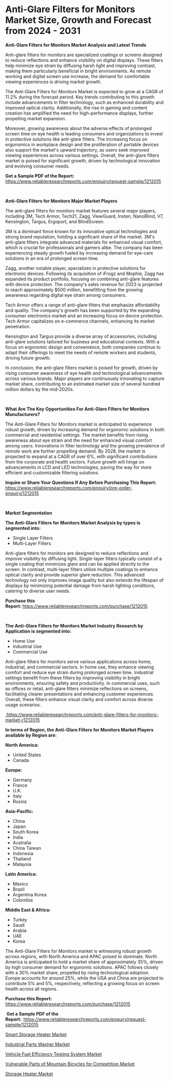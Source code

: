 <p><h1>Anti-Glare Filters for Monitors Market Size, Growth and Forecast from 2024 - 2031</h1></p><p><strong>Anti-Glare Filters for Monitors Market Analysis and Latest Trends</strong></p>
<p><p>Anti-glare filters for monitors are specialized coatings or screens designed to reduce reflections and enhance visibility on digital displays. These filters help minimize eye strain by diffusing harsh light and improving contrast, making them particularly beneficial in bright environments. As remote working and digital screen use increase, the demand for comfortable viewing experiences is driving market growth.</p><p>The Anti-Glare Filters for Monitors Market is expected to grow at a CAGR of 11.2% during the forecast period. Key trends contributing to this growth include advancements in filter technology, such as enhanced durability and improved optical clarity. Additionally, the rise in gaming and content creation has amplified the need for high-performance displays, further propelling market expansion.</p><p>Moreover, growing awareness about the adverse effects of prolonged screen time on eye health is leading consumers and organizations to invest in protective solutions like anti-glare filters. The increasing focus on ergonomics in workplace design and the proliferation of portable devices also support the market's upward trajectory, as users seek improved viewing experiences across various settings. Overall, the anti-glare filters market is poised for significant growth, driven by technological innovation and evolving consumer needs.</p></p>
<p><strong>Get a Sample PDF of the Report:&nbsp;</strong> <a href="https://www.reliableresearchreports.com/enquiry/request-sample/1212015?utm_campaign=8&utm_medium=2&utm_source=Github&utm_content=ia&utm_term=17122024&utm_id=anti-glare-filters-for-monitors">https://www.reliableresearchreports.com/enquiry/request-sample/1212015</a></p>
<p>&nbsp;</p>
<p><strong>Anti-Glare Filters for Monitors Major Market Players</strong></p>
<p><p>The anti-glare filters for monitors market features several major players, including 3M, Tech Armor, Tech21, Zagg, ViewGuard, Insten, NanoBlind, V7, Kensington, Targus, Ergoport, and BlindScreen. </p><p>3M is a dominant force known for its innovative optical technologies and strong brand reputation, holding a significant share of the market. 3M's anti-glare filters integrate advanced materials for enhanced visual comfort, which is crucial for professionals and gamers alike. The company has been experiencing steady growth fueled by increasing demand for eye-care solutions in an era of prolonged screen time. </p><p>Zagg, another notable player, specializes in protective solutions for electronic devices. Following its acquisition of iFrogz and Mophie, Zagg has expanded its product portfolio, focusing on combining anti-glare features with device protection. The company's sales revenue for 2023 is projected to reach approximately $500 million, benefitting from the growing awareness regarding digital eye strain among consumers.</p><p>Tech Armor offers a range of anti-glare filters that emphasize affordability and quality. The company's growth has been supported by the expanding consumer electronics market and an increasing focus on device protection. Tech Armor capitalizes on e-commerce channels, enhancing its market penetration.</p><p>Kensington and Targus provide a diverse array of accessories, including anti-glare solutions tailored for business and educational contexts. With a focus on ergonomic design and convenience, both companies continue to adapt their offerings to meet the needs of remote workers and students, driving future growth.</p><p>In conclusion, the anti-glare filters market is poised for growth, driven by rising consumer awareness of eye health and technological advancements across various brands. Major players are continuously innovating to capture market share, contributing to an estimated market size of several hundred million dollars by the mid-2020s.</p></p>
<p>&nbsp;</p>
<p><strong>What Are The Key Opportunities For Anti-Glare Filters for Monitors Manufacturers?</strong></p>
<p><p>The Anti-Glare Filters for Monitors market is anticipated to experience robust growth, driven by increasing demand for ergonomic solutions in both commercial and residential settings. The market benefits from rising awareness about eye strain and the need for enhanced visual comfort among users. Innovations in filter technology and the growing prevalence of remote work are further propelling demand. By 2028, the market is projected to expand at a CAGR of over 6%, with significant contributions from the corporate and health sectors. Future growth will hinge on advancements in LCD and LED technologies, paving the way for more efficient and customizable filtering solutions.</p></p>
<p><strong>Inquire or Share Your Questions If Any Before Purchasing This Report:</strong> <a href="https://www.reliableresearchreports.com/enquiry/pre-order-enquiry/1212015?utm_campaign=8&utm_medium=2&utm_source=Github&utm_content=ia&utm_term=17122024&utm_id=anti-glare-filters-for-monitors">https://www.reliableresearchreports.com/enquiry/pre-order-enquiry/1212015</a></p>
<p>&nbsp;</p>
<p><strong>Market Segmentation</strong></p>
<p><strong>The Anti-Glare Filters for Monitors Market Analysis by types is segmented into:</strong></p>
<p><ul><li>Single Layer Filters</li><li>Multi-Layer Filters</li></ul></p>
<p><p>Anti-glare filters for monitors are designed to reduce reflections and improve visibility by diffusing light. Single-layer filters typically consist of a single coating that minimizes glare and can be applied directly to the screen. In contrast, multi-layer filters utilize multiple coatings to enhance optical clarity and provide superior glare reduction. This advanced technology not only improves image quality but also extends the lifespan of displays by minimizing potential damage from harsh lighting conditions, catering to diverse user needs.</p></p>
<p><strong>Purchase this Report:&nbsp;</strong><a href="https://www.reliableresearchreports.com/purchase/1212015?utm_campaign=8&utm_medium=2&utm_source=Github&utm_content=ia&utm_term=17122024&utm_id=anti-glare-filters-for-monitors">https://www.reliableresearchreports.com/purchase/1212015</a></p>
<p>&nbsp;</p>
<p><strong>The Anti-Glare Filters for Monitors Market Industry Research by Application is segmented into:</strong></p>
<p><ul><li>Home Use</li><li>Industrial Use</li><li>Commercial Use</li></ul></p>
<p><p>Anti-glare filters for monitors serve various applications across home, industrial, and commercial sectors. In home use, they enhance viewing comfort and reduce eye strain during prolonged screen time. Industrial settings benefit from these filters by improving visibility in bright environments, ensuring safety and productivity. In commercial uses, such as offices or retail, anti-glare filters minimize reflections on screens, facilitating clearer presentations and enhancing customer experiences. Overall, these filters enhance visual clarity and comfort across diverse usage scenarios.</p></p>
<p><a href="https://www.reliableresearchreports.com/anti-glare-filters-for-monitors-market-r1212015?utm_campaign=8&utm_medium=2&utm_source=Github&utm_content=ia&utm_term=17122024&utm_id=anti-glare-filters-for-monitors">&nbsp;https://www.reliableresearchreports.com/anti-glare-filters-for-monitors-market-r1212015</a></p>
<p><strong>In terms of Region, the Anti-Glare Filters for Monitors Market Players available by Region are:</strong></p>
<p>
    <p> <strong> North America: </strong>
        <ul>
            <li>United States</li>
            <li>Canada</li>
        </ul>
        </p> 
    <p> <strong> Europe: </strong>
        <ul>
            <li>Germany</li>
            <li>France</li>
            <li>U.K.</li>
            <li>Italy</li>
            <li>Russia</li>
        </ul>
        </p> 
    <p> <strong> Asia-Pacific: </strong>
        <ul>
            <li>China</li>
            <li>Japan</li>
            <li>South Korea</li>
            <li>India</li>
            <li>Australia</li>
            <li>China Taiwan</li>
            <li>Indonesia</li>
            <li>Thailand</li>
            <li>Malaysia</li>
        </ul>
        </p> 
    <p> <strong> Latin America: </strong>
        <ul>
            <li>Mexico</li>
            <li>Brazil</li>
            <li>Argentina Korea</li>
            <li>Colombia</li>
        </ul>
        </p> 
    <p> <strong> Middle East & Africa: </strong>
        <ul>
            <li>Turkey</li>
            <li>Saudi</li>
            <li>Arabia</li>
            <li>UAE</li>
            <li>Korea</li>
        </ul>
    </p>
    </p>
<p><p>The Anti-Glare Filters for Monitors market is witnessing robust growth across regions, with North America and APAC poised to dominate. North America is anticipated to hold a market share of approximately 35%, driven by high consumer demand for ergonomic solutions. APAC follows closely with a 30% market share, propelled by rising technological adoption. Europe accounts for around 25%, while the USA and China are projected to contribute 5% and 5%, respectively, reflecting a growing focus on screen health across all regions.</p></p>
<p><strong>Purchase this Report: </strong><a href="https://www.reliableresearchreports.com/purchase/1212015?utm_campaign=8&utm_medium=2&utm_source=Github&utm_content=ia&utm_term=17122024&utm_id=anti-glare-filters-for-monitors">https://www.reliableresearchreports.com/purchase/1212015</a></p>
<p>&nbsp;<strong>Get a Sample PDF of the Report:&nbsp;&nbsp;</strong><a href="https://www.reliableresearchreports.com/enquiry/request-sample/1212015?utm_campaign=8&utm_medium=2&utm_source=Github&utm_content=ia&utm_term=17122024&utm_id=anti-glare-filters-for-monitors">https://www.reliableresearchreports.com/enquiry/request-sample/1212015</a></p>
<p><strong></strong></p>
<p><p><a href="https://www.linkedin.com/pulse/market-growth-potential-forecast-smart-storage-heater-size-i8qdf?utm_campaign=8&utm_medium=2&utm_source=Github&utm_content=ia&utm_term=17122024&utm_id=anti-glare-filters-for-monitors">Smart Storage Heater Market</a></p><p><a href="https://www.linkedin.com/pulse/market-overview-industrial-parts-washer-projected-grow-93-cagr-736pf?utm_campaign=8&utm_medium=2&utm_source=Github&utm_content=ia&utm_term=17122024&utm_id=anti-glare-filters-for-monitors">Industrial Parts Washer Market</a></p><p><a href="https://github.com/PeterParrish5/Market-Research-Report-List-7/blob/main/vehicle-fuel-efficiency-testing-system-market.md?utm_campaign=8&utm_medium=2&utm_source=Github&utm_content=ia&utm_term=17122024&utm_id=anti-glare-filters-for-monitors">Vehicle Fuel Efficiency Testing System Market</a></p><p><a href="https://github.com/AfsanaMia652/Market-Research-Report-List-1/blob/main/vulnerable-parts-of-mountain-bicycles-for-competition-market.md?utm_campaign=8&utm_medium=2&utm_source=Github&utm_content=ia&utm_term=17122024&utm_id=anti-glare-filters-for-monitors">Vulnerable Parts of Mountain Bicycles for Competition Market</a></p><p><a href="https://www.linkedin.com/pulse/storage-heater-market-analysisbased-predicted-82-cagr-growth-bbsrf?utm_campaign=8&utm_medium=2&utm_source=Github&utm_content=ia&utm_term=17122024&utm_id=anti-glare-filters-for-monitors">Storage Heater Market</a></p></p>